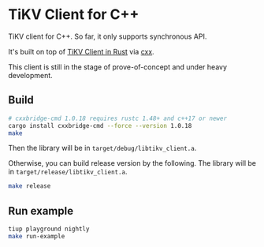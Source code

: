 # TiKV Client for C++

TiKV client for C++. So far, it only supports synchronous API.

It's built on top of
[TiKV Client in Rust](https://github.com/tikv/client-rust) via [cxx](https://github.com/dtolnay/cxx).

This client is still in the stage of prove-of-concept and under heavy development.

## Build

```bash
# cxxbridge-cmd 1.0.18 requires rustc 1.48+ and c++17 or newer
cargo install cxxbridge-cmd --force --version 1.0.18
make
```

Then the library will be in `target/debug/libtikv_client.a`.

Otherwise, you can build release version by the following. The library will be in
`target/release/libtikv_client.a`.

```bash
make release
```

## Run example

```bash
tiup playground nightly
make run-example
```
